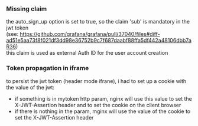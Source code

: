 ### Missing claim
the auto_sign_up option is set to true, so the claim 'sub' is mandatory in the jwt token  
(see: https://github.com/grafana/grafana/pull/37040/files#diff-ad51e5aa73f8f021df3dd98e36752b9c7f687daabf88ffa5df442a48106dbb7aR36)  
this claim is used as external Auth ID for the user account creation  

### Token propagation in iframe
to persist the jwt token (header mode ifrane), i had to set up a cookie with the value of the jwt:  
- if something is in mytoken http param, nginx will use this value to set the X-JWT-Assertion header and to set the cookie on the client browser  
- if there is nothing in the param, mginx will use the value of the cookie to set the X-JWT-Assertion header 



